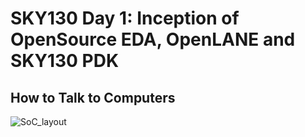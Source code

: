 # SKY130 Day 1: Inception of OpenSource EDA, OpenLANE and SKY130 PDK
## How to Talk to Computers
![SoC_layout](image/soc_layput.jpg)
